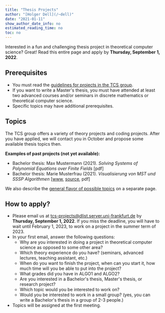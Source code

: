 ```yaml
---
title: "Thesis Projects"
author: "[Holger Dell](/~dell)"
date: "2021-01-11"
show_author_date_info: no
estimated_reading_time: no
toc: no
---
```


Interested in a fun and challenging thesis project in theoretical computer science?
Great! Read this entire page and apply by **Thursday, September 1, 2022**.

## Prerequisites

- You must read the [guidelines for projects in the TCS group](/projects/guidelines).
- If you want to write a Master's thesis, you must have attended at least two advanced courses and/or seminars in discrete mathematics or theoretical computer science.
- Specific topics may have additional prerequisites.

## Topics

The TCS group offers a variety of theory projects and coding projects.
After you have applied, we will contact you in October and propose some available thesis topics then.

**Examples of past projects (not yet available):**

- Bachelor thesis: Max Mustermann (2021). _Solving Systems of Polynomial Equations over Finite Fields_ [pdf]
- Bachelor thesis: Marie Musterfrau (2021). _Visualisierung von MST und SSSP Algorithmen_ [[www](https://jamyumyum.github.io/), [source](https://github.com/JamYumYum/JamYumYum.github.io), pdf]

We also describe the [general flavor of possible topics](/projects/flavors) on a separate page.

## How to apply?

- Please email us at [tcs-projects@dlist.server.uni-frankfurt.de](mailto:tcs-projects@dlist.server.uni-frankfurt.de) by **Thursday, September 1, 2022**. If you miss the deadline, you will have to wait until February 1, 2023, to work on a project in the summer term of 2023.
- In your first email, answer the following questions:
  - Why are you interested in doing a project in theoretical computer science as opposed to some other area?
  - Which theory experience do you have? (seminars, advanced lectures, teaching assistant, etc.)
  - When do you want to finish the project, when can you start it, how much time will you be able to put into the project?
  - What grades did you have in ALGO1 and ALGO2?
  - Are you interested in a Bachelor's thesis, Master's thesis, or research project?
  - Which topic would you be interested to work on?
  - Would you be interested to work in a small group? (yes, you can write a Bachelor's thesis in a group of 2-3 people.)
- Topics will be assigned at the first meeting.

<!-- ### Timeline for a Bachelor's thesis in the summer term of 2022

- April 1: Application deadline.
- April 12: Topics assigned.
- April 22: Draft of project plan handed in for feedback.
- April 29: Give a 20-minute talk about your planned project.
- May 2: Project plan finalized & official registration of thesis with the [examination office](https://www.uni-frankfurt.de/103337868).
- June 20: Full thesis draft handed in for feedback.
- July 4: Thesis officially submitted.
- July 12: Give a 30-minute talk about the results of your project. -->

<!-- 
## Project Flavor

All projects offer a fun challenge.
Depending on your interests and talents, different _flavors_ of projects are possible:

- **implementation projects** (recommended for most students): This includes understanding one or multiple advanced algorithms, as well as designing and performing systematic algorithmic performance experiments. It is also possible to design, implement, and critically analyze educational and interactive visualizations of algorithmic concepts.
- **proving theorems** (recommended only for students who have successfully completed advanced theory courses and/or seminars, and who can demonstrate excellent grades): This requires reading one or multiple papers including mathematical proofs, designing new algorithms, and proving new theorems.

Often, there is some overlap between different project flavors.
[This page](/projects/flavors) describes possible projects in more detail.

## Formalities

Possible project types include:

- Bachelor's thesis (~9 weeks full-time)
- Master's thesis (~6 months full-time)
- _Forschungsprojekt_ (Bachelor: 3CP or 6CP; Master: 8 CP)
- _Praktikum Experimentelle Algorithmik_ (Master: 8 CP) -->
